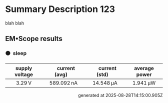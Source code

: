 
# Summary Description 123

blah blah

<!-- *** do not edit below this line *** -->

## EM&bull;Scope results

### 🟠&ensp;sleep

| supply voltage | &emsp;current (avg)&emsp; | &emsp;current (std)&emsp; | average power
|:---:|:---:|:---:|:---:|
| 3.29&thinsp;V| 589.092&thinsp;nA | 14.548&thinsp;&mu;A | 1.941&thinsp;&mu;W |

<p align="right">generated at 2025-08-28T14:15:00.905Z</p>
